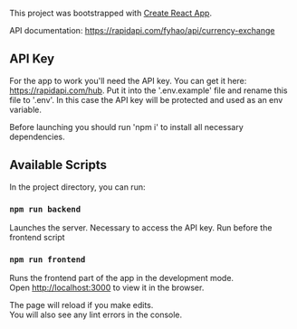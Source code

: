 This project was bootstrapped with [Create React App](https://github.com/facebook/create-react-app).

API documentation: https://rapidapi.com/fyhao/api/currency-exchange

## API Key

For the app to work you'll need the API key. You can get it here: https://rapidapi.com/hub. Put it into the '.env.example' file and rename this file to '.env'. In this case the API key will be protected and used as an env variable.

Before launching you should run 'npm i' to install all necessary dependencies.

## Available Scripts

In the project directory, you can run:

### `npm run backend`

Launches the server. Necessary to access the API key. Run before the frontend script

### `npm run frontend`

Runs the frontend part of the app in the development mode.<br />
Open [http://localhost:3000](http://localhost:3000) to view it in the browser.

The page will reload if you make edits.<br />
You will also see any lint errors in the console.
